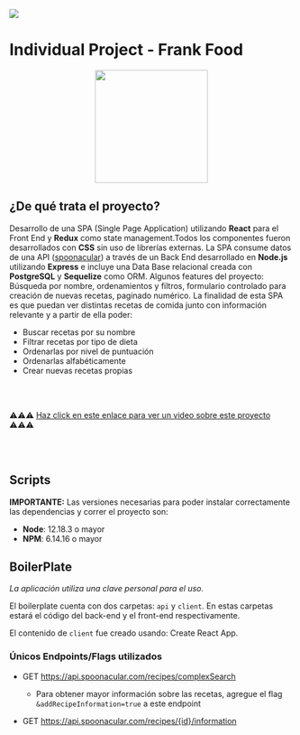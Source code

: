 <p align='left'>
    <img src='https://static.wixstatic.com/media/85087f_0d84cbeaeb824fca8f7ff18d7c9eaafd~mv2.png/v1/fill/w_160,h_30,al_c,q_85,usm_0.66_1.00_0.01/Logo_completo_Color_1PNG.webp' </img>
</p>

# Individual Project - Frank Food

<p align="center">
  <img height="200" src="https://media.giphy.com/media/jKaFXbKyZFja0/giphy.gif" />
</p>

## ¿De qué trata el proyecto?

Desarrollo de una SPA (Single Page Application) utilizando __React__ para el Front End y __Redux__ como state management.Todos los componentes fueron desarrollados con __CSS__ sin uso de librerías externas.
La SPA consume datos de una API ([spoonacular](https://spoonacular.com/food-api)) a través de un Back End desarrollado en __Node.js__ utilizando __Express__ e incluye una Data Base relacional creada con __PostgreSQL__ y __Sequelize__ como ORM.
Algunos features del proyecto: Búsqueda por nombre, ordenamientos y filtros, formulario controlado para creación de nuevas recetas, paginado numérico.
La finalidad de esta SPA es que puedan ver distintas recetas de comida junto con información relevante y a partir de ella poder:

  - Buscar recetas por su nombre
  - Filtrar recetas por tipo de dieta 
  - Ordenarlas por nivel de puntuación
  - Ordenarlas alfabéticamente
  - Crear nuevas recetas propias
  
 <br></br> 
 
 ⚠️⚠️⚠️ [Haz click en este enlace para ver un video sobre este proyecto](https://www.linkedin.com/in/franco-oropel/) ⚠️⚠️⚠️ 
 
  <br></br> 
  
## Scripts

__IMPORTANTE:__ Las versiones necesarias para poder instalar correctamente las dependencias y correr el proyecto son:

 * __Node__: 12.18.3 o mayor
 * __NPM__: 6.14.16 o mayor


## BoilerPlate
<em>La aplicación utiliza una clave personal para el uso.</em>

El boilerplate cuenta con dos carpetas: `api` y `client`. En estas carpetas estará el código del back-end y el front-end respectivamente.

El contenido de `client` fue creado usando: Create React App.


### Únicos Endpoints/Flags utilizados

  * GET https://api.spoonacular.com/recipes/complexSearch
    - Para obtener mayor información sobre las recetas, agregue el flag `&addRecipeInformation=true` a este endpoint
  
  * GET https://api.spoonacular.com/recipes/{id}/information



